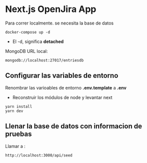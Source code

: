 # Next.js OpenJira App

Para correr localmente. se necesita la base de datos

```
docker-compose up -d
```

-   El -d, significa **detached**

MongoDB URL local:

```
mongodb://localhost:27017/entriesdb
```

## Configurar las variables de entorno

Renombrar las varioables de entorno **.env.template** a **.env**

-   Reconstruir los módulos de node y levantar next

```
yarn install
yarn dev
```

## Llenar la base de datos con informacion de pruebas

Llamar a :

```
http://localhost:3000/api/seed
```
